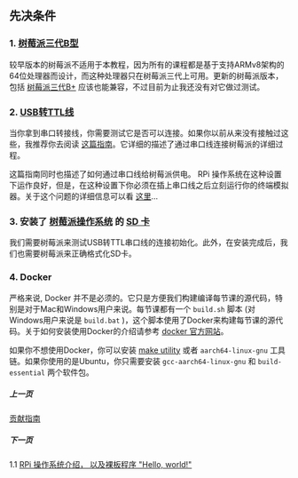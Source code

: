 ## 先决条件

### 1. [树莓派三代B型](https://www.raspberrypi.org/products/raspberry-pi-3-model-b/)

较早版本的树莓派不适用于本教程，因为所有的课程都是基于支持ARMv8架构的64位处理器而设计，而这种处理器只在树莓派三代上可用。更新的树莓派版本，包括 [树莓派三代B+](https://www.raspberrypi.org/products/raspberry-pi-3-model-b-plus/) 应该也能兼容，不过目前为止我还没有对它做过测试。

### 2. [USB转TTL线](https://www.amazon.com/s/ref=nb_sb_noss_2?url=search-alias%3Daps&field-keywords=usb+to+ttl+serial+cable&rh=i%3Aaps%2Ck%3Ausb+to+ttl+serial+cable) 

当你拿到串口转接线，你需要测试它是否可以连接。如果你以前从来没有接触过这些，我推荐你去阅读 [这篇指南](https://cdn-learn.adafruit.com/downloads/pdf/adafruits-raspberry-pi-lesson-5-using-a-console-cable.pdf)。它详细的描述了通过串口线连接树莓派的详细过程。 

这篇指南同时也描述了如何通过串口线给树莓派供电。 RPi 操作系统在这种设置下运作良好，但是，在这种设置下你必须在插上串口线之后立刻运行你的终端模拟器。关于这个问题的详细信息可以看 [这里](https://github.com/s-matyukevich/raspberry-pi-os/issues/2)...
 
### 3. 安装了 [树莓派操作系统](https://www.raspberrypi.org/downloads/raspbian/) 的 [SD 卡](https://www.raspberrypi.org/documentation/installation/sd-cards.md) 

我们需要树莓派来测试USB转TTL串口线的连接初始化。此外，在安装完成后，我们也需要树莓派来正确格式化SD卡。

### 4. Docker

严格来说, Docker 并不是必须的。它只是方便我们构建编译每节课的源代码，特别是对于Mac和Windows用户来说。每节课都有一个 `build.sh` 脚本 (对Windows用户来说是 `build.bat` )，这个脚本使用了Docker来构建每节课的源代码。关于如何安装使用Docker的介绍请参考 [docker 官方网站](https://docs.docker.com/engine/installation/)。  

如果你不想使用Docker，你可以安装 [make utility](http://www.math.tau.ac.il/~danha/courses/software1/make-intro.html) 或者 `aarch64-linux-gnu` 工具链。如果你使用的是Ubuntu，你只需要安装 `gcc-aarch64-linux-gnu` 和 `build-essential` 两个软件包。

##### 上一页

[贡献指南](../docs/Contributions.md)

##### 下一页

1.1 [RPi 操作系统介绍， 以及裸板程序 "Hello, world!"](../docs/lesson01/rpi-os.md)
